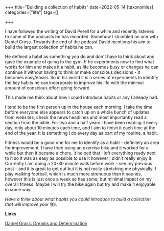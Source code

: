 +++
title="Building a collection of habits"
date=2022-05-14
[taxonomies]
categories=["life"]
tags=[]

+++

I have followed the writing of David Perell for a while and recently listened to some of the podcasts he has recorded. Somehow I stumbled on one with Daniel Gross. Towards the end of the podcast David mentions his aim to build the largest collection of habits he can.

<!-- more -->

He defined a habit as something you do and don't have to think about and gave the example of going to the gym. If he experiments now to find what works for him and makes it a habit, as life becomes busy or changes he can continue it without having to think or make conscious decisions - it becomes easy/easier. So in his world it is a series of experiments to identify the key habits he can incorporate to improve his life with the minimal amount of conscious effort going forward.

This made me think about how I could introduce habits or any I already had. 

I tend to be the first person up in the house each morning. I take the time before everyone else appears to catch up on a whole bunch of updates from websites, check the news headlines and most importantly read a section from the bible. For two and a half years I have been reading it every day, only about 10 minutes each time, and I aim to finish it each time at the end of the year. It is something I do every day as part of my routine, a habit.

Fitness would be a good one for me to identify as a habit - definitely an area for improvement. I have tried using an exercise bike and it worked for a while but then it became a chore. It helped that I left everything ready next to it so it was as easy as possible to use it however I didn't really enjoy it. Currently I am doing a 20-30 minute walk before work - see my previous post - and it is great to get out but it is not really stretching me physically. I play walking football, which is much more strenuous than it sounds, however this is just once a week so has some, but minimal impact on my overall fitness. Maybe I will try the bike again but try and make it enjoyable in some way.

*Have a think about what habits you could introduce to build a collection that will improve your life.*

__Links__

[Daniel Gross: Dreams and Determination](https://perell.com/podcast/daniel-gross/)